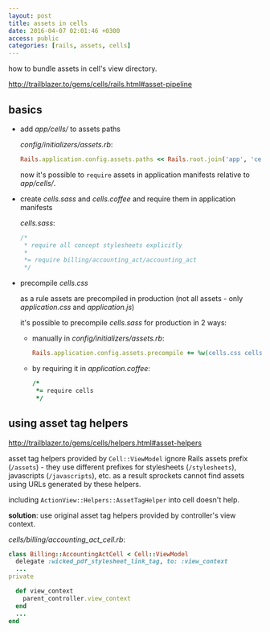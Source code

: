 ```yaml
---
layout: post
title: assets in cells
date: 2016-04-07 02:01:46 +0300
access: public
categories: [rails, assets, cells]
---
```


how to bundle assets in cell's view directory.

<!-- more -->

<http://trailblazer.to/gems/cells/rails.html#asset-pipeline>

## basics

- add _app/cells/_ to assets paths

  _config/initializers/assets.rb_:

  ```ruby
  Rails.application.config.assets.paths << Rails.root.join('app', 'cells')
  ```

  now it's possible to `require` assets in application manifests
  relative to _app/cells/_.

- create _cells.sass_ and _cells.coffee_ and require them in application manifests

  _cells.sass_:

  ```sass
  /*
   * require all concept stylesheets explicitly
   *
   *= require billing/accounting_act/accounting_act
   */
  ```

- precompile _cells.css_

  as a rule assets are precompiled in production
  (not all assets - only _application.css_ and _application.js_)

  it's possible to precompile _cells.sass_ for production in 2 ways:

  - manually in _config/initializers/assets.rb_:

    ```ruby
    Rails.application.config.assets.precompile += %w(cells.css cells.js)
    ```

  - by requiring it in _application.coffee_:

    ```coffeescript
    /*
     *= require cells
     */
    ```

## using asset tag helpers

<http://trailblazer.to/gems/cells/helpers.html#asset-helpers>

asset tag helpers provided by `Cell::ViewModel` ignore Rails assets prefix
(`/assets`) - they use different prefixes for stylesheets (`/stylesheets`),
javascripts (`/javascripts`), etc.
as a result sprockets cannot find assets using URLs generated by these helpers.

including `ActionView::Helpers::AssetTagHelper` into cell doesn't help.

**solution**: use original asset tag helpers provided by controller's view context.

_cells/billing/accounting_act_cell.rb_:

```ruby
class Billing::AccountingActCell < Cell::ViewModel
  delegate :wicked_pdf_stylesheet_link_tag, to: :view_context
  ...
private

  def view_context
    parent_controller.view_context
  end
  ...
end
```
